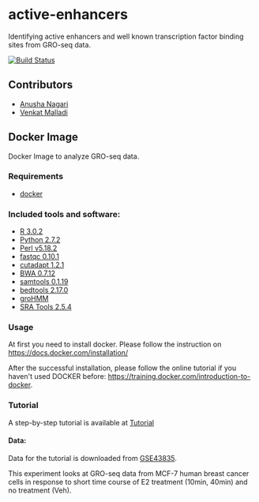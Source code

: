 # active-enhancers
Identifying active enhancers and well known transcription factor binding sites from GRO-seq data.

[![Build Status](https://travis-ci.org/Kraus-Lab/active-enhancers.svg?branch=master)](https://travis-ci.org/Kraus-Lab/active-enhancers)

## Contributors
- [Anusha Nagari](https://github.com/anaga2)
- [Venkat Malladi](https://github.com/vsmalladi)

## Docker Image
Docker Image to analyze GRO-seq data.

### Requirements
- [docker](https://docs.docker.com/installation/)

### Included tools and software:

 * [R 3.0.2](www.r-project.org/)
 * [Python 2.7.2](https://www.python.org/)
 * [Perl v5.18.2](https://www.perl.org)
 * [fastqc 0.10.1](http://www.bioinformatics.babraham.ac.uk/projects/fastqc/)
 * [cutadapt 1.2.1](http://cutadapt.readthedocs.org/en/stable/index.html)
 * [BWA 0.7.12](http://bio-bwa.sourceforge.net)
 * [samtools 0.1.19](http://samtools.sourceforge.net/)
 * [bedtools 2.17.0](http://bedtools.readthedocs.org/en/latest/)
 * [groHMM](http://www.bioconductor.org/packages/release/bioc/html/groHMM.html)
 * [SRA Tools 2.5.4](https://github.com/ncbi/sra-tools)


### Usage

At first you need to install docker. Please follow the instruction on https://docs.docker.com/installation/

After the successful installation, please follow the online tutorial if you haven't used DOCKER before: https://training.docker.com/introduction-to-docker.

### Tutorial

A step-by-step tutorial is available at [Tutorial](Tutorial.md)

#### Data:

Data for the tutorial is downloaded from [GSE43835](http://www.ncbi.nlm.nih.gov/geo/query/acc.cgi?acc=GSE43835).

This experiment looks at GRO-seq data from MCF-7 human breast cancer cells in response to short time course of E2 treatment (10min, 40min)
and no treatment (Veh).
